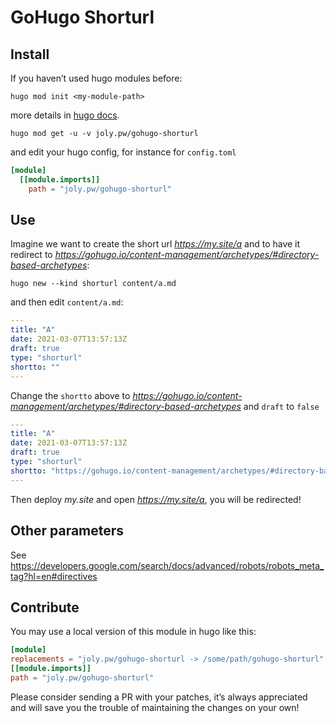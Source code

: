 <!-- insert
---
title: GoHugo Shorturl
date: 2021-08-21T16:25:33
gometa: "joly.pw/gohugo-shorturl git https://github.com/cljoly/gohugo-shorturl"
---
end_insert -->
<!-- remove -->
# GoHugo Shorturl
<!-- end_remove -->

## Install

If you haven’t used hugo modules before:
```
hugo mod init <my-module-path>
```
more details in [hugo docs](https://gohugo.io/hugo-modules/use-modules/).

```
hugo mod get -u -v joly.pw/gohugo-shorturl
```
and edit your hugo config, for instance for `config.toml`

``` toml
[module]
  [[module.imports]]
    path = "joly.pw/gohugo-shorturl"
```

## Use

Imagine we want to create the short url *https://my.site/a* and to have it redirect to *https://gohugo.io/content-management/archetypes/#directory-based-archetypes*:
```
hugo new --kind shorturl content/a.md
```
and then edit `content/a.md`:
``` yaml
---
title: "A"
date: 2021-03-07T13:57:13Z
draft: true
type: "shorturl"
shortto: ""
---
```
Change the `shortto` above to *https://gohugo.io/content-management/archetypes/#directory-based-archetypes* and `draft` to `false`
``` yaml
---
title: "A"
date: 2021-03-07T13:57:13Z
draft: true
type: "shorturl"
shortto: "https://gohugo.io/content-management/archetypes/#directory-based-archetypes"
---
```

Then deploy *my.site* and open *https://my.site/a*, you will be redirected!

## Other parameters

See https://developers.google.com/search/docs/advanced/robots/robots_meta_tag?hl=en#directives

## Contribute

You may use a local version of this module in hugo like this:

```toml
[module]
replacements = "joly.pw/gohugo-shorturl -> /some/path/gohugo-shorturl"
[[module.imports]]
path = "joly.pw/gohugo-shorturl"
```

Please consider sending a PR with your patches, it’s always appreciated and will save you the trouble of maintaining the changes on your own!

